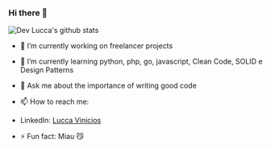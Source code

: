 ### Hi there 👋
![ Dev Lucca's github stats](https://github-readme-stats.vercel.app/api?username=mrlucca&show_icons=true&theme=radical)


- 🔭 I’m currently working on freelancer projects
- 🌱 I’m currently learning python, php, go, javascript, Clean Code, SOLID e Design Patterns
- 💬 Ask me about the importance of writing good code 
- 📫 How to reach me: 
- LinkedIn: <a href = "https://www.linkedin.com/in/lucca-vinicios-7884291b3/">Lucca Vinicios</a>

- ⚡ Fun fact: Miau 😼

